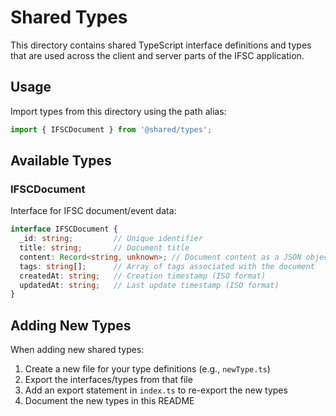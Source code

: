 # Shared Types

This directory contains shared TypeScript interface definitions and types that are used across the client and server parts of the IFSC application.

## Usage

Import types from this directory using the path alias:

```typescript
import { IFSCDocument } from '@shared/types';
```

## Available Types

### IFSCDocument

Interface for IFSC document/event data:

```typescript
interface IFSCDocument {
  _id: string;         // Unique identifier
  title: string;       // Document title
  content: Record<string, unknown>; // Document content as a JSON object
  tags: string[];      // Array of tags associated with the document
  createdAt: string;   // Creation timestamp (ISO format)
  updatedAt: string;   // Last update timestamp (ISO format)
}
```

## Adding New Types

When adding new shared types:

1. Create a new file for your type definitions (e.g., `newType.ts`)
2. Export the interfaces/types from that file
3. Add an export statement in `index.ts` to re-export the new types
4. Document the new types in this README 